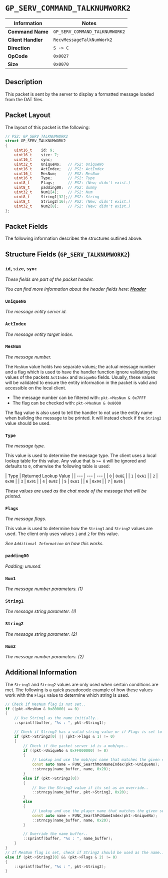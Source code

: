 # `GP_SERV_COMMAND_TALKNUMWORK2`

| Information               | Notes |
|---                        |---    |
| **Command Name**          | `GP_SERV_COMMAND_TALKNUMWORK2` |
| **Client Handler**        | `RecvMessageTalkNumWork2` |
| **Direction**             | `S -> C` |
| **OpCode**                | `0x0027` |
| **Size**                  | `0x0070` |

## Description

This packet is sent by the server to display a formatted message loaded from the DAT files.

## Packet Layout

The layout of this packet is the following:

```cpp
// PS2: GP_SERV_TALKNUMWORK2
struct GP_SERV_TALKNUMWORK2
{
    uint16_t    id: 9;
    uint16_t    size: 7;
    uint16_t    sync;
    uint32_t    UniqueNo;   // PS2: UniqueNo
    uint16_t    ActIndex;   // PS2: ActIndex
    uint16_t    MesNum;     // PS2: MesNum
    uint16_t    Type;       // PS2: Type
    uint8_t     Flags;      // PS2: (New; didn't exist.)
    uint8_t     padding00;  // PS2: dummy
    uint32_t    Num1[4];    // PS2: Num
    uint8_t     String1[32];// PS2: String
    uint8_t     String2[16];// PS2: (New; didn't exist.)
    uint32_t    Num2[8];    // PS2: (New; didn't exist.)
};
```

## Packet Fields

The following information describes the structures outlined above.

## Structure Fields (`GP_SERV_TALKNUMWORK2`)

### `id`, `size`, `sync`

_These fields are part of the packet header._

_You can find more information about the header fields here: [**Header**](/world/server/Header.md)_

### `UniqueNo`

_The message entity server id._

### `ActIndex`

_The message entity target index._

### `MesNum`

_The message number._

The `MesNum` value holds two separate values; the actual message number and a flag which is used to have the handler function ignore validating the values of the packets `ActIndex` and `UniqueNo` fields. Usually, these values will be validated to ensure the entity information in the packet is valid and accessible on the local client.

  - The message number can be filtered with: `pkt->MesNum & 0x7FFF`
  - The flag can be checked with: `pkt->MesNum & 0x8000`

The flag value is also used to tell the handler to not use the entity name when building the message to be printed. It will instead check if the `String2` value should be used.

### `Type`

_The message type._

This value is used to determine the message type. The client uses a local lookup table for this value. Any value that is `>= 8` will be ignored and defaults to `0`, otherwise the following table is used:

| Type | Returned Lookup Value |
| --- | --- | --- |
| `0` | `0x8E` |
| `1` | `0xA1` |
| `2` | `0x90` |
| `3` | `0x91` |
| `4` | `0x92` |
| `5` | `0xA1` |
| `6` | `0x94` |
| `7` | `0x95` |

_These values are used as the chat mode of the message that will be printed._

### `Flags`

_The message flags._

This value is used to determine how the `String1` and `String2` values are used. The client only uses values `1` and `2` for this value.

_See `Additional Information` on how this works._

### `padding00`

_Padding; unused._

### `Num1`

_The message number parameters. (1)_

### `String1`

_The message string parameter. (1)_

### `String2`

_The message string parameter. (2)_

### `Num2`

_The message number parameters. (2)_

## Additional Information

The `String1` and `String2` values are only used when certain conditions are met. The following is a quick pseudocode example of how these values work with the `Flags` value to determine which string is used.

```cpp
// Check if MesNum flag is not set..
if ((pkt->MesNum & 0x80000) == 0)
{
    // Use String1 as the name initially..
    ::sprintf(buffer, "%s : ", pkt->String1);

    // Check if String2 has a valid string value or if Flags is set to 1..
    if (pkt->String2[0] || (pkt->Flags & 1) != 0)
    {
        // Check if the packet server id is a mob/npc..
        if ((pkt->UniqueNo & 0xFF000000) != 0)
        {
            // Lookup and use the mob/npc name that matches the given server id..
            const auto name = FUNC_SearthMonNameIndex(pkt->UniqueNo);
            ::strncpy(name_buffer, name, 0x20);
        }
        else if (pkt->String2[0])
        {
            // Use the String2 value if its set as an override..
            ::strncpy(name_buffer, pkt->String2, 0x20);
        }
        else
        {
            // Lookup and use the player name that matches the given server id..
            const auto name = FUNC_SearthPcNameIndex(pkt->UniqueNo);
            ::strncpy(name_buffer, name, 0x20);
        }

        // Override the name buffer..
        ::sprintf(buffer, "%s : ", name_buffer);
    }
}
// If MesNum flag is set, check if String2 should be used as the name..
else if (pkt->String2[0] && (pkt->Flags & 2) != 0)
{
    ::sprintf(buffer, "%s : ", pkt->String2);
}
```
